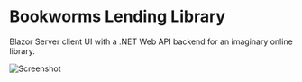 # Bookworms Lending Library
Blazor Server client UI with a .NET Web API backend for an imaginary online library.

![Screenshot](https://bookwormslibrary.blob.core.windows.net/promo/bookworms_screenshot.png "Screenshot")
